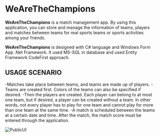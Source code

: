 # WeAreTheChampions

**WeAreTheChampions** is a match management app. By using this application, you can store and manage the information of teams, players and matches between teams for real sports teams or sports activities among your friends.


**WeAreTheChampions** is designed with C# language and Windows Form App .Net Framework. It used MS-SQL in database and used Entity Framework CodeFirst approach.

## USAGE SCENARIO

-Matches take place between teams, and teams are made up of players.
-Teams are created first. Colors of the teams can also be specified if desired.
-Then the players are created. Each player can belong to at most one team, but if desired, a player can be created without a team. In other words, not every player has to play for one team and cannot play for more than one team at the same time.
-A match is scheduled between the teams at a certain date and time. After the match, the match score must be entered through the application.

![PublicUI](https://github.com/karatasarzu/WeAreTheChampions/blob/master/WeAreTheChampions/Resources/WATC.gif)

